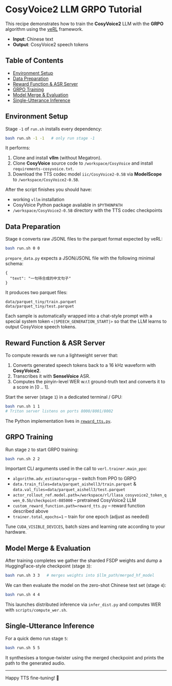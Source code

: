 # CosyVoice2 LLM GRPO Tutorial

This recipe demonstrates how to train the **CosyVoice2** LLM with the **GRPO** algorithm using the [veRL](https://github.com/volcengine/verl) framework.

* **Input**: Chinese text
* **Output**: CosyVoice2 speech tokens

## Table of Contents
- [Environment Setup](#environment-setup)
- [Data Preparation](#data-preparation)
- [Reward Function & ASR Server](#reward-function--asr-server)
- [GRPO Training](#grpo-training)
- [Model Merge & Evaluation](#model-merge--evaluation)
- [Single-Utterance Inference](#single-utterance-inference)

## Environment Setup

Stage `-1` of `run.sh` installs every dependency:

```bash
bash run.sh -1 -1   # only run stage -1
```

It performs:
1. Clone and install **vllm** (without Megatron).
2. Clone **CosyVoice** source code to `/workspace/CosyVoice` and install `requirements-cosyvoice.txt`.
3. Download the TTS codec model `iic/CosyVoice2-0.5B` via **ModelScope** to `/workspace/CosyVoice2-0.5B`.

After the script finishes you should have:
* working `vllm` installation
* CosyVoice Python package available in `$PYTHONPATH`
* `/workspace/CosyVoice2-0.5B` directory with the TTS codec checkpoints

## Data Preparation

Stage `0` converts raw JSONL files to the parquet format expected by veRL:

```bash
bash run.sh 0 0
```

`prepare_data.py` expects a JSON/JSONL file with the following minimal schema:

```jsonc
{
  "text": "一句待合成的中文句子"
}
```

It produces two parquet files:

```
data/parquet_tiny/train.parquet
data/parquet_tiny/test.parquet
```

Each sample is automatically wrapped into a chat-style prompt with a special system token `<|SPEECH_GENERATION_START|>` so that the LLM learns to output CosyVoice speech tokens.

## Reward Function & ASR Server

To compute rewards we run a lightweight server that:

1. Converts generated speech tokens back to a 16 kHz waveform with **CosyVoice2**.
2. Transcribes it with **SenseVoice** ASR.
3. Computes the pinyin-level WER w.r.t ground-truth text and converts it to a score in \[0 .. 1\].

Start the server (stage `1`) in a dedicated terminal / GPU:

```bash
bash run.sh 1 1
# Triton server listens on ports 8000/8001/8002
```

The Python implementation lives in [`reward_tts.py`](./reward_tts.py).

## GRPO Training

Run stage `2` to start GRPO training:

```bash
bash run.sh 2 2
```

Important CLI arguments used in the call to `verl.trainer.main_ppo`:

* `algorithm.adv_estimator=grpo` – switch from PPO to GRPO
* `data.train_files=data/parquet_aishell3/train.parquet` & `data.val_files=data/parquet_aishell3/test.parquet`
* `actor_rollout_ref.model.path=/workspace/rl/llasa_cosyvoice2_token_qwen_0.5b/checkpoint-885000` – pretrained CosyVoice2 LLM
* `custom_reward_function.path=reward_tts.py` – reward function described above
* `trainer.total_epochs=1` – train for one epoch (adjust as needed)

Tune `CUDA_VISIBLE_DEVICES`, batch sizes and learning rate according to your hardware.

## Model Merge & Evaluation

After training completes we gather the sharded FSDP weights and dump a HuggingFace-style checkpoint (stage `3`):

```bash
bash run.sh 3 3   # merges weights into $llm_path/merged_hf_model
```

We can then evaluate the model on the zero-shot Chinese test set (stage `4`):

```bash
bash run.sh 4 4
```

This launches distributed inference via `infer_dist.py` and computes WER with `scripts/compute_wer.sh`.

## Single-Utterance Inference

For a quick demo run stage `5`:

```bash
bash run.sh 5 5
```

It synthesises a tongue-twister using the merged checkpoint and prints the path to the generated audio.

---

Happy TTS fine-tuning! :musical_note: 